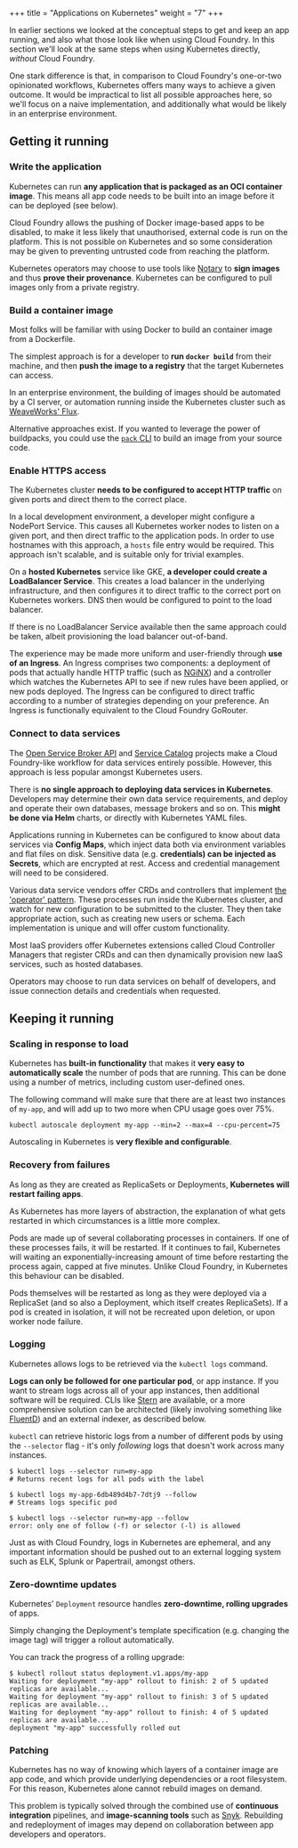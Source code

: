 +++
title = "Applications on Kubernetes"
weight = "7"
+++

In earlier sections we looked at the conceptual steps to get and keep an app running, and also what those look like when using Cloud Foundry. In this section we'll look at the same steps when using Kubernetes directly, _without_ Cloud Foundry.

One stark difference is that, in comparison to Cloud Foundry's one-or-two opinionated workflows, Kubernetes offers many ways to achieve a given outcome. It would be impractical to list all possible approaches here, so we'll focus on a naive implementation, and additionally what would be likely in an enterprise environment.

## Getting it running

### Write the application

Kubernetes can run **any application that is packaged as an OCI container image**. This means all app code needs to be built into an image before it can be deployed (see below).

Cloud Foundry allows the pushing of Docker image-based apps to be disabled, to make it less likely that unauthorised, external code is run on the platform. This is not possible on Kubernetes and so some consideration may be given to preventing untrusted code from reaching the platform.

Kubernetes operators may choose to use tools like [Notary](https://github.com/theupdateframework/notary) to **sign images** and thus **prove their provenance**. Kubernetes can be configured to pull images only from a private registry.

### Build a container image

Most folks will be familiar with using Docker to build an container image from a Dockerfile.

The simplest approach is for a developer to **run `docker build`** from their machine, and then **push the image to a registry** that the target Kubernetes can access.

In an enterprise environment, the building of images should be automated by a CI server, or automation running inside the Kubernetes cluster such as [WeaveWorks' Flux](https://www.weave.works/oss/flux/).

Alternative approaches exist. If you wanted to leverage the power of buildpacks, you could use the [`pack` CLI](https://github.com/buildpacks/pack) to build an image from your source code.

### Enable HTTPS access

The Kubernetes cluster **needs to be configured to accept HTTP traffic** on given ports and direct them to the correct place.

In a local development environment, a developer might configure a NodePort Service. This causes all Kubernetes worker nodes to listen on a given port, and then direct traffic to the application pods. In order to use hostnames with this approach, a `hosts` file entry would be required. This approach isn't scalable, and is suitable only for trivial examples.

On a **hosted Kubernetes** service like GKE, **a developer could create a LoadBalancer Service**. This creates a load balancer in the underlying infrastructure, and then configures it to direct traffic to the correct port on Kubernetes workers. DNS then would be configured to point to the load balancer.

If there is no LoadBalancer Service available then the same approach could be taken, albeit provisioning the load balancer out-of-band.

The experience may be made more uniform and user-friendly through **use of an Ingress**. An Ingress comprises two components: a deployment of pods that actually handle HTTP traffic (such as [NGiNX](https://github.com/kubernetes/ingress-nginx)) and a controller which watches the Kubernetes API to see if new rules have been applied, or new pods deployed. The Ingress can be configured to direct traffic according to a number of strategies depending on your preference. An Ingress is functionally equivalent to the Cloud Foundry GoRouter.

### Connect to data services

The [Open Service Broker API](https://www.openservicebrokerapi.org/) and [Service Catalog](https://kubernetes.io/docs/concepts/extend-kubernetes/service-catalog/) projects make a Cloud Foundry-like workflow for data services entirely possible. However, this approach is less popular amongst Kubernetes users.

There is **no single approach to deploying data services in Kubernetes**. Developers may determine their own data service requirements, and deploy and operate their own databases, message brokers and so on. This **might be done via Helm** charts, or directly with Kubernetes YAML files.

Applications running in Kubernetes can be configured to know about data services via **Config Maps**, which inject data both via environment variables and flat files on disk. Sensitive data (e.g. **credentials) can be injected as Secrets**, which are encrypted at rest. Access and credential management will need to be considered.

Various data service vendors offer CRDs and controllers that implement [the 'operator' pattern](https://kubernetes.io/docs/concepts/extend-kubernetes/operator/). These processes run inside the Kubernetes cluster, and watch for new configuration to be submitted to the cluster. They then take appropriate action, such as creating new users or schema. Each implementation is unique and will offer custom functionality.

Most IaaS providers offer Kubernetes extensions called Cloud Controller Managers that register CRDs and can then dynamically provision new IaaS services, such as hosted databases.

Operators may choose to run data services on behalf of developers, and issue connection details and credentials when requested.

## Keeping it running

### Scaling in response to load

Kubernetes has **built-in functionality** that makes it **very easy to automatically scale** the number of pods that are running. This can be done using a number of metrics, including custom user-defined ones.

The following command will make sure that there are at least two instances of `my-app`, and will add up to two more when CPU usage goes over 75%.

```terminal
kubectl autoscale deployment my-app --min=2 --max=4 --cpu-percent=75
```

Autoscaling in Kubernetes is **very flexible and configurable**.

### Recovery from failures

As long as they are created as ReplicaSets or Deployments, **Kubernetes will restart failing apps**.

As Kubernetes has more layers of abstraction, the explanation of what gets restarted in which circumstances is a little more complex.

Pods are made up of several collaborating processes in containers. If one of these processes fails, it will be restarted. If it continues to fail, Kubernetes will waiting an exponentially-increasing amount of time before restarting the process again, capped at five minutes. Unlike Cloud Foundry, in Kubernetes this behaviour can be disabled.

Pods themselves will be restarted as long as they were deployed via a ReplicaSet (and so also a Deployment, which itself creates ReplicaSets). If a pod is created in isolation, it will not be recreated upon deletion, or upon worker node failure.

### Logging

Kubernetes allows logs to be retrieved via the `kubectl logs` command.

**Logs can only be followed for one particular pod**, or app instance. If you want to stream logs across all of your app instances, then additional software will be required. CLIs like [Stern](https://github.com/wercker/stern) are available, or a more comprehensive solution can be architected (likely involving something like [FluentD](https://www.fluentd.org/)) and an external indexer, as described below.

`kubectl` can retrieve historic logs from a number of different pods by using the `--selector` flag - it's only _following_ logs that doesn't work across many instances.

```terminal
$ kubectl logs --selector run=my-app
# Returns recent logs for all pods with the label

$ kubectl logs my-app-6db489d4b7-7dtj9 --follow
# Streams logs specific pod

$ kubectl logs --selector run=my-app --follow
error: only one of follow (-f) or selector (-l) is allowed
```

Just as with Cloud Foundry, logs in Kubernetes are ephemeral, and any important information should be pushed out to an external logging system such as ELK, Splunk or Papertrail, amongst others.

### Zero-downtime updates

Kubernetes' `Deployment` resource handles **zero-downtime, rolling upgrades** of apps.

Simply changing the Deployment's template specification (e.g. changing the image tag) will trigger a rollout automatically.

You can track the progress of a rolling upgrade:

```terminal
$ kubectl rollout status deployment.v1.apps/my-app
Waiting for deployment "my-app" rollout to finish: 2 of 5 updated replicas are available...
Waiting for deployment "my-app" rollout to finish: 3 of 5 updated replicas are available...
Waiting for deployment "my-app" rollout to finish: 4 of 5 updated replicas are available...
deployment "my-app" successfully rolled out
```

### Patching

Kubernetes has no way of knowing which layers of a container image are app code, and which provide underlying dependencies or a root filesystem. For this reason, Kubernetes alone cannot rebuild images on demand.

This problem is typically solved through the combined use of **continuous integration** pipelines, and **image-scanning tools** such as [Snyk](https://snyk.io/blog/putting-container-security-in-the-hands-of-developers/). Rebuilding and redeployment of images may depend on collaboration between app developers and operators.
